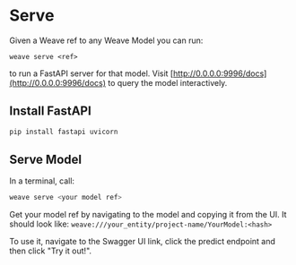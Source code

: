 # Serve

Given a Weave ref to any Weave Model you can run:

```
weave serve <ref>
```

to run a FastAPI server for that model. Visit [http://0.0.0.0:9996/docs](http://0.0.0.0:9996/docs) to query the model interactively.

## Install FastAPI

```bash
pip install fastapi uvicorn
```

## Serve Model

In a terminal, call:

```bash
weave serve <your model ref>
```

Get your model ref by navigating to the model and copying it from the UI. It should look like:
`weave:///your_entity/project-name/YourModel:<hash>`

To use it, navigate to the Swagger UI link, click the predict endpoint and then click "Try it out!".
